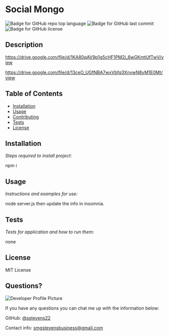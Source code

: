 # Social Mongo

![Badge for GitHub repo top language](https://img.shields.io/github/languages/top/sstevens22/Social-Media-Mongo?style=flat&logo=appveyor) 
![Badge for GitHub last commit](https://img.shields.io/github/last-commit/sstevens22/Social-Media-Mongo?style=flat&logo=appveyor)
![Badge for GitHub license](https://img.shields.io/github/license/sstevens22/Social-Media-Mongo?style=flat&logo=appveyor)

## Description  

https://drive.google.com/file/d/1KA80qAV9p1g5cHF1PM2j_6wGKmtUfTwV/view

https://drive.google.com/file/d/13ceO_UGfNBA7wxVbfq3XnvwN8yM1E0Mt/view

## Table of Contents
  * [Installation](#installation)
  * [Usage](#usage)
  * [Contributing](#contributing)
  * [Tests](#tests)
* [License](#license)

## Installation

*Steps required to install project:*

npm i

## Usage 

*Instructions and examples for use:*

node server.js then update the info in insomnia.

## Tests

*Tests for application and how to run them:*

none

## License

MIT License


## Questions?

![Developer Profile Picture](https://avatars.githubusercontent.com/u/77650590?v=4) 

If you have any questions you can chat me up with the information below:

GitHub: [@sstevens22](https://api.github.com/users/sstevens22)


Contact info: smgstevensbusiness@gmail.com
